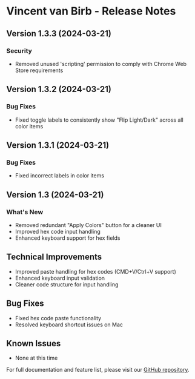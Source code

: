 # Vincent van Birb - Release Notes

## Version 1.3.3 (2024-03-21)

### Security
- Removed unused 'scripting' permission to comply with Chrome Web Store requirements

## Version 1.3.2 (2024-03-21)

### Bug Fixes
- Fixed toggle labels to consistently show "Flip Light/Dark" across all color items

## Version 1.3.1 (2024-03-21)

### Bug Fixes
- Fixed incorrect labels in color items

## Version 1.3 (2024-03-21)

### What's New
- Removed redundant "Apply Colors" button for a cleaner UI
- Improved hex code input handling
- Enhanced keyboard support for hex fields

## Technical Improvements
- Improved paste handling for hex codes (CMD+V/Ctrl+V support)
- Enhanced keyboard input validation
- Cleaner code structure for input handling

## Bug Fixes
- Fixed hex code paste functionality
- Resolved keyboard shortcut issues on Mac

## Known Issues
- None at this time

For full documentation and feature list, please visit our [GitHub repository](https://github.com/aburakaktas/vincent-van-birb). 